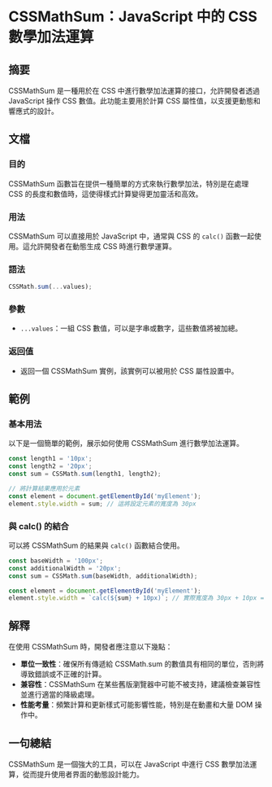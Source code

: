 <!--
Meta Description: # CSSMathSum：JavaScript 中的 CSS 數學加法運算 ## 摘要 CSSMathSum 是一種用於在 CSS 中進行數學加法運算的接口，允許開發者透過 JavaScript 操作 CSS 數值。此功能主要用於計算 CSS 屬性值，以支援更動態和響應式的設計。 ## 文檔 ###...
Meta Keywords: cssmathsum, css, sum, const, javascript
-->

# CSSMathSum：JavaScript 中的 CSS 數學加法運算

## 摘要
CSSMathSum 是一種用於在 CSS 中進行數學加法運算的接口，允許開發者透過 JavaScript 操作 CSS 數值。此功能主要用於計算 CSS 屬性值，以支援更動態和響應式的設計。

## 文檔
### 目的
CSSMathSum 函數旨在提供一種簡單的方式來執行數學加法，特別是在處理 CSS 的長度和數值時，這使得樣式計算變得更加靈活和高效。

### 用法
CSSMathSum 可以直接用於 JavaScript 中，通常與 CSS 的 `calc()` 函數一起使用。這允許開發者在動態生成 CSS 時進行數學運算。

### 語法
```javascript
CSSMath.sum(...values);
```

### 參數
- `...values`：一組 CSS 數值，可以是字串或數字，這些數值將被加總。

### 返回值
- 返回一個 CSSMathSum 實例，該實例可以被用於 CSS 屬性設置中。

## 範例
### 基本用法
以下是一個簡單的範例，展示如何使用 CSSMathSum 進行數學加法運算。

```javascript
const length1 = '10px';
const length2 = '20px';
const sum = CSSMath.sum(length1, length2);

// 將計算結果應用於元素
const element = document.getElementById('myElement');
element.style.width = sum; // 這將設定元素的寬度為 30px
```

### 與 calc() 的結合
可以將 CSSMathSum 的結果與 `calc()` 函數結合使用。

```javascript
const baseWidth = '100px';
const additionalWidth = '20px';
const sum = CSSMath.sum(baseWidth, additionalWidth);

const element = document.getElementById('myElement');
element.style.width = `calc(${sum} + 10px)`; // 實際寬度為 30px + 10px = 40px
```

## 解釋
在使用 CSSMathSum 時，開發者應注意以下幾點：
- **單位一致性**：確保所有傳遞給 CSSMath.sum 的數值具有相同的單位，否則將導致錯誤或不正確的計算。
- **兼容性**：CSSMathSum 在某些舊版瀏覽器中可能不被支持，建議檢查兼容性並進行適當的降級處理。
- **性能考量**：頻繁計算和更新樣式可能影響性能，特別是在動畫和大量 DOM 操作中。

## 一句總結
CSSMathSum 是一個強大的工具，可以在 JavaScript 中進行 CSS 數學加法運算，從而提升使用者界面的動態設計能力。